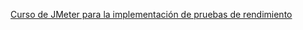 [Curso de JMeter para la implementación de pruebas de rendimiento](https://openwebinars.net/academia/portada/jmeter-pruebas-rendimiento/) 
